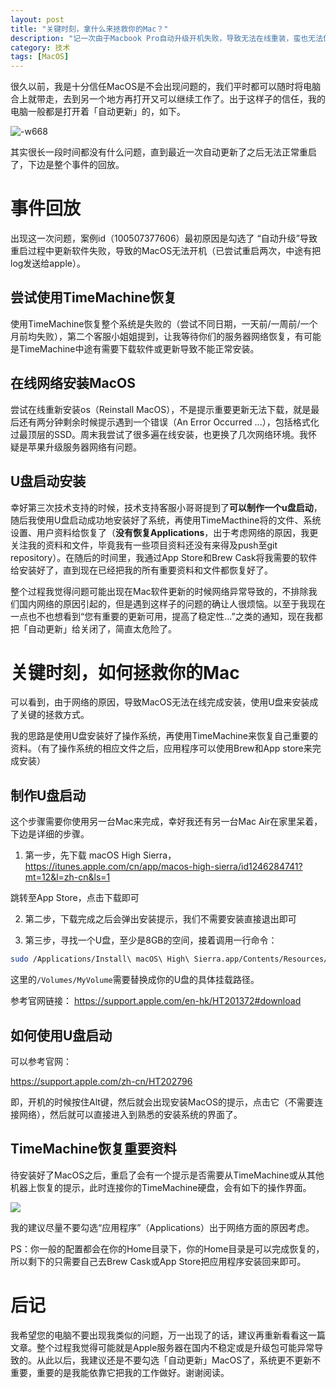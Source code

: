 ```yaml
---
layout: post
title: "关键时刻，拿什么来拯救你的Mac？"
description: "记一次由于Macbook Pro自动升级开机失败，导致无法在线重装，蛮也无法使用TimeMachine恢复系统的惊心动魄之事。"
category: 技术
tags: [MacOS]
---
```


很久以前，我是十分信任MacOS是不会出现问题的，我们平时都可以随时将电脑合上就带走，去到另一个地方再打开又可以继续工作了。出于这样子的信任，我的电脑一般都是打开着「自动更新」的，如下。

![-w668](https://ws1.sinaimg.cn/large/6e22ca27gy1fqjyux1u0wj21140ty0yt)

其实很长一段时间都没有什么问题，直到最近一次自动更新了之后无法正常重启了，下边是整个事件的回放。

# 事件回放

出现这一次问题，案例id（100507377606）最初原因是勾选了 “自动升级”导致重启过程中更新软件失败，导致的MacOS无法开机（已尝试重启两次，中途有把log发送给apple）。

## 尝试使用TimeMachine恢复

使用TimeMachine恢复整个系统是失败的（尝试不同日期，一天前/一周前/一个月前均失败），第二个客服小姐姐提到，让我等待你们的服务器网络恢复，有可能是TimeMachine中途有需要下载软件或更新导致不能正常安装。

## 在线网络安装MacOS

尝试在线重新安装os（Reinstall MacOS），不是提示重要更新无法下载，就是最后还有两分钟剩余时候提示遇到一个错误（An Error Occurred ...），包括格式化过最顶层的SSD。周末我尝试了很多遍在线安装，也更换了几次网络环境。我怀疑是苹果升级服务器网络有问题。

## U盘启动安装

幸好第三次技术支持的时候，技术支持客服小哥哥提到了**可以制作一个u盘启动**，随后我使用U盘启动成功地安装好了系统，再使用TimeMacthine将的文件、系统设置、用户资料给恢复了（**没有恢复Applications**，出于考虑网络的原因，我更关注我的资料和文件，毕竟我有一些项目资料还没有来得及push至git repository）。在随后的时间里，我通过App Store和Brew Cask将我需要的软件给安装好了，直到现在已经把我的所有重要资料和文件都恢复好了。

整个过程我觉得问题可能出现在Mac软件更新的时候网络异常导致的，不排除我们国内网络的原因引起的，但是遇到这样子的问题的确让人很烦恼。以至于我现在一点也不也想看到“您有重要的更新可用，提高了稳定性...”之类的通知，现在我都把「自动更新」给关闭了，简直太危险了。

# 关键时刻，如何拯救你的Mac

可以看到，由于网络的原因，导致MacOS无法在线完成安装，使用U盘来安装成了关键的拯救方式。

我的思路是使用U盘安装好了操作系统，再使用TimeMachine来恢复自己重要的资料。（有了操作系统的相应文件之后，应用程序可以使用Brew和App store来完成安装）

## 制作U盘启动

这个步骤需要你使用另一台Mac来完成，幸好我还有另一台Mac Air在家里呆着，下边是详细的步骤。

1. 第一步，先下载 macOS High Sierra，https://itunes.apple.com/cn/app/macos-high-sierra/id1246284741?mt=12&l=zh-cn&ls=1

跳转至App Store，点击下载即可

2. 第二步，下载完成之后会弹出安装提示，我们不需要安装直接退出即可

3. 第三步，寻找一个U盘，至少是8GB的空间，接着调用一行命令：

```sh
sudo /Applications/Install\ macOS\ High\ Sierra.app/Contents/Resources/createinstallmedia --volume /Volumes/MyVolume --applicationpath /Applications/Install\ macOS\ High\ Sierra.app
```

这里的`/Volumes/MyVolume`需要替换成你的U盘的具体挂载路径。

参考官网链接：
https://support.apple.com/en-hk/HT201372#download

## 如何使用U盘启动

可以参考官网：

https://support.apple.com/zh-cn/HT202796

即，开机的时候按住Alt键，然后就会出现安装MacOS的提示，点击它（不需要连接网络），然后就可以直接进入到熟悉的安装系统的界面了。

## TimeMachine恢复重要资料

待安装好了MacOS之后，重启了会有一个提示是否需要从TimeMachine或从其他机器上恢复的提示，此时连接你的TimeMachine硬盘，会有如下的操作界面。

![](https://ws1.sinaimg.cn/large/6e22ca27gy1fqkbbf7khij20l50d175p)

我的建议尽量不要勾选“应用程序”（Applications）出于网络方面的原因考虑。

PS：你一般的配置都会在你的Home目录下，你的Home目录是可以完成恢复的，所以剩下的只需要自己去Brew Cask或App Store把应用程序安装回来即可。

# 后记

我希望您的电脑不要出现我类似的问题，万一出现了的话，建议再重新看看这一篇文章。整个过程我觉得可能就是Apple服务器在国内不稳定或是升级包可能异常导致的。从此以后，我建议还是不要勾选「自动更新」MacOS了，系统更不更新不重要，重要的是我能依靠它把我的工作做好。谢谢阅读。






